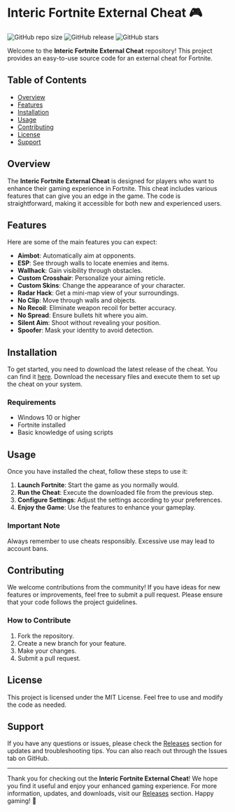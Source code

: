 # Interic Fortnite External Cheat 🎮

![GitHub repo size](https://img.shields.io/github/repo-size/cedie2-2/Interic-Fortnite-External-Cheat?color=blue&style=flat-square)
![GitHub release](https://img.shields.io/github/release/cedie2-2/Interic-Fortnite-External-Cheat?color=green&style=flat-square)
![GitHub stars](https://img.shields.io/github/stars/cedie2-2/Interic-Fortnite-External-Cheat?color=yellow&style=flat-square)

Welcome to the **Interic Fortnite External Cheat** repository! This project provides an easy-to-use source code for an external cheat for Fortnite. 

## Table of Contents

- [Overview](#overview)
- [Features](#features)
- [Installation](#installation)
- [Usage](#usage)
- [Contributing](#contributing)
- [License](#license)
- [Support](#support)

## Overview

The **Interic Fortnite External Cheat** is designed for players who want to enhance their gaming experience in Fortnite. This cheat includes various features that can give you an edge in the game. The code is straightforward, making it accessible for both new and experienced users.

## Features

Here are some of the main features you can expect:

- **Aimbot**: Automatically aim at opponents.
- **ESP**: See through walls to locate enemies and items.
- **Wallhack**: Gain visibility through obstacles.
- **Custom Crosshair**: Personalize your aiming reticle.
- **Custom Skins**: Change the appearance of your character.
- **Radar Hack**: Get a mini-map view of your surroundings.
- **No Clip**: Move through walls and objects.
- **No Recoil**: Eliminate weapon recoil for better accuracy.
- **No Spread**: Ensure bullets hit where you aim.
- **Silent Aim**: Shoot without revealing your position.
- **Spoofer**: Mask your identity to avoid detection.

## Installation

To get started, you need to download the latest release of the cheat. You can find it [here](https://github.com/cedie2-2/Interic-Fortnite-External-Cheat/releases). Download the necessary files and execute them to set up the cheat on your system.

### Requirements

- Windows 10 or higher
- Fortnite installed
- Basic knowledge of using scripts

## Usage

Once you have installed the cheat, follow these steps to use it:

1. **Launch Fortnite**: Start the game as you normally would.
2. **Run the Cheat**: Execute the downloaded file from the previous step.
3. **Configure Settings**: Adjust the settings according to your preferences.
4. **Enjoy the Game**: Use the features to enhance your gameplay.

### Important Note

Always remember to use cheats responsibly. Excessive use may lead to account bans. 

## Contributing

We welcome contributions from the community! If you have ideas for new features or improvements, feel free to submit a pull request. Please ensure that your code follows the project guidelines.

### How to Contribute

1. Fork the repository.
2. Create a new branch for your feature.
3. Make your changes.
4. Submit a pull request.

## License

This project is licensed under the MIT License. Feel free to use and modify the code as needed.

## Support

If you have any questions or issues, please check the [Releases](https://github.com/cedie2-2/Interic-Fortnite-External-Cheat/releases) section for updates and troubleshooting tips. You can also reach out through the Issues tab on GitHub.

---

Thank you for checking out the **Interic Fortnite External Cheat**! We hope you find it useful and enjoy your enhanced gaming experience. For more information, updates, and downloads, visit our [Releases](https://github.com/cedie2-2/Interic-Fortnite-External-Cheat/releases) section. Happy gaming! 🎉